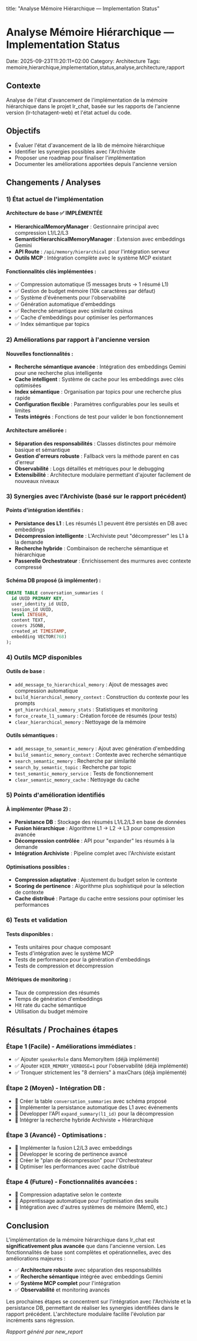 title: "Analyse Mémoire Hiérarchique — Implementation Status"

# Analyse Mémoire Hiérarchique — Implementation Status

Date: 2025-09-23T11:20:11+02:00
Category: Architecture
Tags: memoire,hierarchique,implementation,status,analyse,architecture,rapport

## Contexte
Analyse de l'état d'avancement de l'implémentation de la mémoire hiérarchique dans le projet lr_chat, basée sur les rapports de l'ancienne version (lr-tchatagent-web) et l'état actuel du code.

## Objectifs
- Évaluer l'état d'avancement de la lib de mémoire hiérarchique
- Identifier les synergies possibles avec l'Archiviste
- Proposer une roadmap pour finaliser l'implémentation
- Documenter les améliorations apportées depuis l'ancienne version

## Changements / Analyses

### 1) État actuel de l'implémentation

#### Architecture de base ✅ IMPLÉMENTÉE
- **HierarchicalMemoryManager** : Gestionnaire principal avec compression L1/L2/L3
- **SemanticHierarchicalMemoryManager** : Extension avec embeddings Gemini
- **API Route** : `/api/memory/hierarchical` pour l'intégration serveur
- **Outils MCP** : Intégration complète avec le système MCP existant

#### Fonctionnalités clés implémentées :
- ✅ Compression automatique (5 messages bruts → 1 résumé L1)
- ✅ Gestion de budget mémoire (10k caractères par défaut)
- ✅ Système d'événements pour l'observabilité
- ✅ Génération automatique d'embeddings
- ✅ Recherche sémantique avec similarité cosinus
- ✅ Cache d'embeddings pour optimiser les performances
- ✅ Index sémantique par topics

### 2) Améliorations par rapport à l'ancienne version

#### Nouvelles fonctionnalités :
- **Recherche sémantique avancée** : Intégration des embeddings Gemini pour une recherche plus intelligente
- **Cache intelligent** : Système de cache pour les embeddings avec clés optimisées
- **Index sémantique** : Organisation par topics pour une recherche plus rapide
- **Configuration flexible** : Paramètres configurables pour les seuils et limites
- **Tests intégrés** : Fonctions de test pour valider le bon fonctionnement

#### Architecture améliorée :
- **Séparation des responsabilités** : Classes distinctes pour mémoire basique et sémantique
- **Gestion d'erreurs robuste** : Fallback vers la méthode parent en cas d'erreur
- **Observabilité** : Logs détaillés et métriques pour le debugging
- **Extensibilité** : Architecture modulaire permettant d'ajouter facilement de nouveaux niveaux

### 3) Synergies avec l'Archiviste (basé sur le rapport précédent)

#### Points d'intégration identifiés :
- **Persistance des L1** : Les résumés L1 peuvent être persistés en DB avec embeddings
- **Décompression intelligente** : L'Archiviste peut "décompresser" les L1 à la demande
- **Recherche hybride** : Combinaison de recherche sémantique et hiérarchique
- **Passerelle Orchestrateur** : Enrichissement des murmures avec contexte compressé

#### Schéma DB proposé (à implémenter) :
```sql
CREATE TABLE conversation_summaries (
  id UUID PRIMARY KEY,
  user_identity_id UUID,
  session_id UUID,
  level INTEGER,
  content TEXT,
  covers JSONB,
  created_at TIMESTAMP,
  embedding VECTOR(768)
);
```

### 4) Outils MCP disponibles

#### Outils de base :
- `add_message_to_hierarchical_memory` : Ajout de messages avec compression automatique
- `build_hierarchical_memory_context` : Construction du contexte pour les prompts
- `get_hierarchical_memory_stats` : Statistiques et monitoring
- `force_create_l1_summary` : Création forcée de résumés (pour tests)
- `clear_hierarchical_memory` : Nettoyage de la mémoire

#### Outils sémantiques :
- `add_message_to_semantic_memory` : Ajout avec génération d'embedding
- `build_semantic_memory_context` : Contexte avec recherche sémantique
- `search_semantic_memory` : Recherche par similarité
- `search_by_semantic_topic` : Recherche par topic
- `test_semantic_memory_service` : Tests de fonctionnement
- `clear_semantic_memory_cache` : Nettoyage du cache

### 5) Points d'amélioration identifiés

#### À implémenter (Phase 2) :
- **Persistance DB** : Stockage des résumés L1/L2/L3 en base de données
- **Fusion hiérarchique** : Algorithme L1 → L2 → L3 pour compression avancée
- **Décompression contrôlée** : API pour "expander" les résumés à la demande
- **Intégration Archiviste** : Pipeline complet avec l'Archiviste existant

#### Optimisations possibles :
- **Compression adaptative** : Ajustement du budget selon le contexte
- **Scoring de pertinence** : Algorithme plus sophistiqué pour la sélection de contexte
- **Cache distribué** : Partage du cache entre sessions pour optimiser les performances

### 6) Tests et validation

#### Tests disponibles :
- Tests unitaires pour chaque composant
- Tests d'intégration avec le système MCP
- Tests de performance pour la génération d'embeddings
- Tests de compression et décompression

#### Métriques de monitoring :
- Taux de compression des résumés
- Temps de génération d'embeddings
- Hit rate du cache sémantique
- Utilisation du budget mémoire

## Résultats / Prochaines étapes

### Étape 1 (Facile) - Améliorations immédiates :
- ✅ Ajouter `speakerRole` dans MemoryItem (déjà implémenté)
- ✅ Ajouter `HIER_MEMORY_VERBOSE=1` pour l'observabilité (déjà implémenté)
- ✅ Tronquer strictement les "8 derniers" à maxChars (déjà implémenté)

### Étape 2 (Moyen) - Intégration DB :
- 🔄 Créer la table `conversation_summaries` avec schéma proposé
- 🔄 Implémenter la persistance automatique des L1 avec événements
- 🔄 Développer l'API `expand_summary(l1_id)` pour la décompression
- 🔄 Intégrer la recherche hybride Archiviste + Hiérarchique

### Étape 3 (Avancé) - Optimisations :
- 🔄 Implémenter la fusion L2/L3 avec embeddings
- 🔄 Développer le scoring de pertinence avancé
- 🔄 Créer le "plan de décompression" pour l'Orchestrateur
- 🔄 Optimiser les performances avec cache distribué

### Étape 4 (Future) - Fonctionnalités avancées :
- 🔄 Compression adaptative selon le contexte
- 🔄 Apprentissage automatique pour l'optimisation des seuils
- 🔄 Intégration avec d'autres systèmes de mémoire (Mem0, etc.)

## Conclusion

L'implémentation de la mémoire hiérarchique dans lr_chat est **significativement plus avancée** que dans l'ancienne version. Les fonctionnalités de base sont complètes et opérationnelles, avec des améliorations majeures :

- ✅ **Architecture robuste** avec séparation des responsabilités
- ✅ **Recherche sémantique** intégrée avec embeddings Gemini
- ✅ **Système MCP complet** pour l'intégration
- ✅ **Observabilité** et monitoring avancés

Les prochaines étapes se concentrent sur l'intégration avec l'Archiviste et la persistance DB, permettant de réaliser les synergies identifiées dans le rapport précédent. L'architecture modulaire facilite l'évolution par incréments sans régression.

*Rapport généré par new_report*